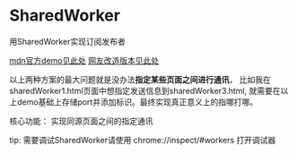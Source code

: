 # SharedWorker
用SharedWorker实现订阅发布者

[mdn官方demo见此处](https://developer.mozilla.org/zh-CN/docs/Web/API/Web_Workers_API/Using_web_workers)
[网友改造版本见此处](https://github.com/xiangwenhu/page-communication)

以上两种方案的最大问题就是没办法**指定某些页面之间进行通讯**，
比如我在sharedWorker1.html页面中想指定发送信息到sharedWorker3.html, 就需要在以上demo基础上存储port并添加标识。最终实现真正意义上的指哪打哪。

核心功能： 实现同源页面之间的指定通讯

tip: 需要调试SharedWorker请使用 chrome://inspect/#workers 打开调试器
